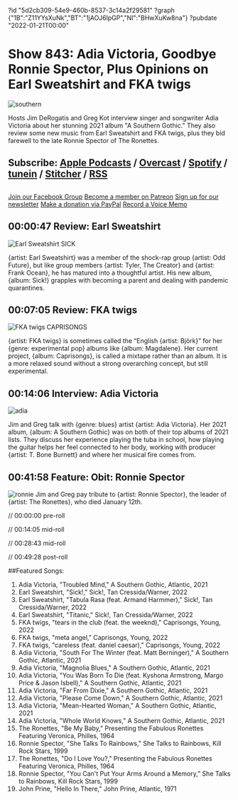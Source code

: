 ?id "5d2cb309-54e9-460b-8537-3c14a2f29581"
?graph {"1B":"Z11YYsXuNk","BT":"1jAOJ6lpGP","NI":"BHwXuKw8na"}
?pubdate "2022-01-21T00:00"
# Show 843: Adia Victoria, Goodbye Ronnie Spector, Plus Opinions on Earl Sweatshirt and FKA twigs
![southern](https://static.soundopinions.org/images/2022/a2495462737_5.jpeg)

Hosts Jim DeRogatis and Greg Kot interview singer and songwriter Adia Victoria about her stunning 2021 album "A Southern Gothic." They also review some new music from Earl Sweatshirt and FKA twigs, plus they bid farewell to the late Ronnie Spector of The Ronettes. 


## Subscribe: [Apple Podcasts](https://itunes.apple.com/us/podcast/sound-opinions/id94793843) / [Overcast](https://overcast.fm/itunes94793843/sound-opinions) / [Spotify](https://open.spotify.com/show/1kNR8YL7TBrQuRxDdS4wtU) / [tunein](https://tunein.com/podcasts/Music-Podcasts/Sound-Opinions-p60273/) / [Stitcher](http://www.stitcher.com/podcast/sound-opinions) / [RSS](https://feeds.simplecast.com/Nn6fjnB0)


##
[Join our Facebook Group](https://bit.ly/3sivr9T)
[Become a member on Patreon](https://bit.ly/3slWZvc)
[Sign up for our newsletter](https://bit.ly/3eEvRnG)
[Make a donation via PayPal](https://bit.ly/3dmt9lU)
[Record a Voice Memo](https://bit.ly/2RyD5Ah)


## 00:00:47 Review: Earl Sweatshirt

![Earl Sweatshirt SICK](https://static.soundopinions.org/assets/843/1B12.jpg)

{artist: Earl Sweatshirt} was a member of the shock-rap group {artist: Odd Future}, but like group members {artist: Tyler, The Creator} and {artist: Frank Ocean}, he has matured into a thoughtful artist. His new album, {album: Sick!} grapples with becoming a parent and dealing with pandemic quarantines. 


## 00:07:05 Review: FKA twigs

![FKA twigs CAPRISONGS](https://static.soundopinions.org/assets/843/BT1.jpg)

{artist: FKA twigs} is sometimes called the “English {artist: Björk}” for her {genre: experimental pop} albums like {album: Magdalene}. Her current project, {album: Caprisongs}, is called a mixtape rather than an album. It is a more relaxed sound without a strong overarching concept, but still experimental. 


## 00:14:06 Interview: Adia Victoria
![adia](https://static.soundopinions.org/images/2022/adia-victoria-july-2021.jpeg)

Jim and Greg talk with {genre: blues} artist {artist: Adia Victoria}. Her 2021 album, {album: A Southern Gothic} was on both of their top albums of 2021 lists. They discuss her experience playing the tuba in school, how playing the guitar helps her feel connected to her body, working with producer {artist: T. Bone Burnett} and where her musical fire comes from. 



## 00:41:58 Feature: Obit: Ronnie Spector
![ronnie](https://static.soundopinions.org/images/2022/d592b8f2.jpeg)
Jim and Greg pay tribute to {artist: Ronnie Spector}, the leader of {artist: The Ronettes}, who died January 12th. 


// 00:00:00 pre-roll

// 00:14:05 mid-roll

// 00:28:43 mid-roll

// 00:49:28 post-roll


##Featured Songs:

1. Adia Victoria, "Troubled Mind," A Southern Gothic, Atlantic, 2021
1. Earl Sweatshirt, "Sick!," Sick!, Tan Cressida/Warner, 2022
1. Earl Sweatshirt, "Tabula Rasa (feat. Armand Harmmer)," Sick!, Tan Cressida/Warner, 2022
1. Earl Sweatshirt, "Titanic," Sick!, Tan Cressida/Warner, 2022
1. FKA twigs, "tears in the club (feat. the weeknd)," Caprisongs, Young, 2022
1. FKA twigs, "meta angel," Caprisongs, Young, 2022
1. FKA twigs, "careless (feat. daniel caesar)," Caprisongs, Young, 2022
1. Adia Victoria, "South For The Winter (feat. Matt Berninger)," A Southern Gothic, Atlantic, 2021
1. Adia Victoria, "Magnolia Blues," A Southern Gothic, Atlantic, 2021
1. Adia Victoria, "You Was Born To Die (feat. Kyshona Armstrong, Margo Price & Jason Isbell)," A Southern Gothic, Atlantic, 2021
1. Adia Victoria, "Far From Dixie," A Southern Gothic, Atlantic, 2021
1. Adia Victoria, "Please Come Down," A Southern Gothic, Atlantic, 2021
1. Adia Victoria, "Mean-Hearted Woman," A Southern Gothic, Atlantic, 2021
1. Adia Victoria, "Whole World Knows," A Southern Gothic, Atlantic, 2021
1. The Ronettes, "Be My Baby," Presenting the Fabulous Ronettes Featuring Veronica, Philles, 1964
1. Ronnie Spector, "She Talks To Rainbows," She Talks to Rainbows, Kill Rock Stars, 1999
1. The Ronettes, "Do I Love You?," Presenting the Fabulous Ronettes Featuring Veronica, Philles, 1964
1. Ronnie Spector, "You Can't Put Your Arms Around a Memory," She Talks to Rainbows, Kill Rock Stars, 1999
1. John Prine, "Hello In There," John Prine, Atlantic, 1971